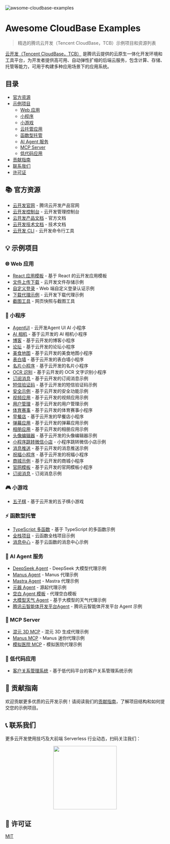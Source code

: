 ![awsome-cloudbase-examples](https://socialify.git.ci/TencentCloudBase/awsome-cloudbase-examples/image?font=Inter&forks=1&owner=1&pattern=Circuit+Board&stargazers=1)

# Awesome CloudBase Examples

> 精选的腾讯云开发（Tencent CloudBase，TCB）示例项目和资源列表

[云开发（Tencent CloudBase，TCB）](https://cloud.tencent.com/product/tcb) 是腾讯云提供的云原生一体化开发环境和工具平台，为开发者提供高可用、自动弹性扩缩的后端云服务，包含计算、存储、托管等能力，可用于构建多种应用场景下的应用系统。

## 目录

- [官方资源](#官方资源)
- [示例项目](#示例项目)
  - [Web 应用](#web-应用)
  - [小程序](#小程序)
  - [小游戏](#小游戏)
  - [云托管应用](#云托管应用)
  - [函数型托管](#函数型托管)
  - [AI Agent 服务](#ai-agent-服务)
  - [MCP Server](#mcp-server)
  - [低代码应用](#低代码应用)
- [贡献指南](#贡献指南)
- [联系我们](#联系我们)
- [许可证](#许可证)

## 📚 官方资源

- [云开发官网](https:/tcb.cloud.tencent.com) - 腾讯云开发产品官网
- [云开发控制台](https:/tcb.cloud.tencent.com/dev) - 云开发管理控制台
- [云开发产品文档](https://cloud.tencent.com/document/product/876) - 官方文档
- [云开发技术文档](https://docs.cloudbase.net/) - 技术文档
- [云开发 CLI](https://github.com/TencentCloudBase/cloudbase-cli) - 云开发命令行工具

## 💡 示例项目

### 🌐 Web 应用

- [React 应用模板](./web/cloudbase-react-template) - 基于 React 的云开发应用模板
- [文件上传下载](./web/tcb-demo-files) - 云开发文件存储示例
- [自定义登录](./web/custom-login) - Web 端自定义登录认证示例
- [下载代理示例](./web/download-agent-demo) - 云开发下载代理示例
- [截图工具](./web/snapshots) - 网页快照与截图工具

### 📱 小程序

- [AgentUI](./miniprogram/tcb-agent-ui) - 云开发Agent UI AI 小程序
- [AI 相机](./miniprogram/tcb-demo-AICamera) - 基于云开发的 AI 相机小程序
- [博客](./miniprogram/tcb-demo-blog) - 基于云开发的博客小程序
- [论坛](./miniprogram/tcb-demo-bbs) - 基于云开发的论坛小程序
- [美食地图](./miniprogram/tcb-demo-foodmap) - 基于云开发的美食地图小程序
- [表白墙](./miniprogram/tcb-demo-hole) - 基于云开发的表白墙小程序
- [名片小程序](./miniprogram/tcb-demo-namecard) - 基于云开发的名片小程序
- [OCR 识别](./miniprogram/tcb-demo-ocr) - 基于云开发的 OCR 文字识别小程序
- [订阅消息](./miniprogram/tcb-demo-subscribeMessage) - 基于云开发的订阅消息示例
- [短信验证码](./miniprogram/tcb-demo-sms) - 基于云开发的短信验证码示例
- [安全示例](./miniprogram/tcb-demo-sec) - 基于云开发的安全功能示例
- [视频应用](./miniprogram/tcb-demo-video) - 基于云开发的视频应用示例
- [用户管理](./miniprogram/tcb-demo-user) - 基于云开发的用户管理示例
- [体育赛事](./miniprogram/tcb-demo-sports) - 基于云开发的体育赛事小程序
- [早餐店](./miniprogram/tcb-demo-breakfast) - 基于云开发的早餐店小程序
- [弹幕应用](./miniprogram/tcb-demo-danmu) - 基于云开发的弹幕应用示例
- [相册应用](./miniprogram/tcb-demo-album) - 基于云开发的相册应用示例
- [头像编辑器](./miniprogram/tcb-demo-avatar) - 基于云开发的头像编辑器示例
- [小程序跳转微信小店](./miniprogram/tcb-demo-mpToWxStore) - 小程序跳转微信小店示例
- [消息推送](./miniprogram/tcb-demo-messsend) - 基于云开发的消息推送示例
- [祝福小程序](./miniprogram/tcb-demo-happy) - 基于云开发的祝福小程序
- [商城示例](./miniprogram/tcb-shop) - 基于云开发的商城小程序
- [官网模板](./miniprogram/tcb-official-website) - 基于云开发的官网模板小程序
- [订阅消息](./miniprogram/subscription-message) - 订阅消息示例

### 🎮 小游戏

- [五子棋](./minigame/tcb-demo-gomoku) - 基于云开发的五子棋小游戏


### ⚡ 函数型托管

- [TypeScript 多函数](./cloudrunfunctions/ts-multiple-functions) - 基于 TypeScript 的多函数示例
- [全栈项目](./cloudrunfunctions/fullstack-project) - 云函数全栈项目示例
- [消息中心](./cloudrunfunctions/message-center) - 基于云函数的消息中心示例

### 🤖 AI Agent 服务

- [DeepSeek Agent](./cloudrunfunctions/deepseek-agent) - DeepSeek 大模型代理示例
- [Manus Agent](./cloudrunfunctions/manus-agent) - Manus 代理示例
- [Mastra Agent](./cloudrunfunctions/mastra-agent) - Mastra 代理示例
- [元器 Agent](./cloudrunfunctions/yuanqi-agent) - 源起代理示例
- [空白 Agent 模板](./cloudrunfunctions/empty-agent) - 代理空白模板
- [大模型天气 Agent](./cloudrunfunctions/llm-based-weather-agent) - 基于大模型的天气代理示例
- [腾讯云智能体开发平台Agent](./cloudrunfunctions/lke-agent) - 腾讯云智能体开发平台 Agent 示例

### 🔗 MCP Server

- [混元 3D MCP](./cloudrunfunctions/cloudrun-mcp-hunyuan-3d) - 混元 3D 生成代理示例
- [Manus MCP](./cloudrunfunctions/cloudrun-mcp-mini-manus) - Manus 迷你代理示例
- [模拟医院 MCP](./cloudrunfunctions/cloudrun-mcp-mock-hospital) - 模拟医院代理示例


### 🔧 低代码应用

- [客户关系管理系统](./lowcode/scrm-demo) - 基于低代码平台的客户关系管理系统示例


## 🤝 贡献指南

欢迎贡献更多优质的云开发示例！请阅读我们的[贡献指南](CONTRIBUTING.md)，了解项目结构和如何提交您的示例项目。

## 📞 联系我们

更多云开发使用技巧及大前端 Serverless 行业动态，扫码关注我们：

<p align="center">
    <img src="https://puui.qpic.cn/vupload/0/20190603_1559545575934_lettsbvkvdn.jpeg/0" width="200px">
</p>

## 📄 许可证

[MIT](LICENSE)
